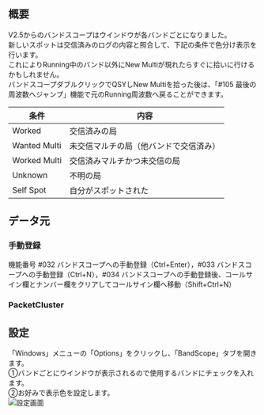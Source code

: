 ## 概要
V2.5からのバンドスコープはウインドウが各バンドごとになりました。  
新しいスポットは交信済みのログの内容と照合して、下記の条件で色分け表示を行います。  
これによりRunning中のバンド以外にNew Multiが現れたらすぐに拾いに行けるかもしれません。  
バンドスコープダブルクリックでQSYしNew Multiを拾った後は、「#105 最後の周波数へジャンプ」機能で元のRunning周波数へ戻ることができます。  

|条件|内容|
| --- | --- |
|Worked|交信済みの局|
|Wanted Multi|未交信マルチの局（他バンドで交信済み）
|Worked Multi|交信済みマルチかつ未交信の局
|Unknown|不明の局|
|Self Spot|自分がスポットされた|

## データ元

### 手動登録

機能番号 #032 バンドスコープへの手動登録（Ctrl+Enter），#033 バンドスコープへの手動登録（Ctrl+N），#034 バンドスコープへの手動登録後、コールサイン欄とナンバー欄をクリアしてコールサイン欄へ移動（Shift+Ctrl+N）

### PacketCluster

## 設定
「Windows」メニューの「Options」をクリックし、「BandScope」タブを開きます。  
①バンドごとにウインドウが表示されるので使用するバンドにチェックを入れます。  
②お好みで表示色を設定します。  
![設定画面](https://github.com/jr8ppg/zLog/blob/images/options_bandscope2.png)  

